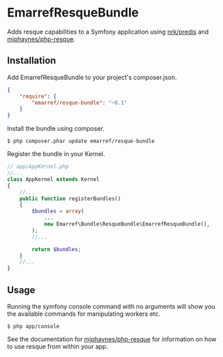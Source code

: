 # EmarrefResqueBundle

Adds resque capabilities to a Symfony application using [nrk/predis](https://github.com/nrk/predis) and [mjphaynes/php-resque](https://github.com/mjphaynes/php-resque).

## Installation

Add EmarrefResqueBundle to your project's composer.json.

```json
{
    "require": {
        "emarref/resque-bundle": "~0.1"
    }
}
```

Install the bundle using composer.

`$ php composer.phar update emarref/resque-bundle`

Register the bundle in your Kernel.

```php
// app/AppKernel.php
//...
class AppKernel extends Kernel
{
    //...
    public function registerBundles()
    {
        $bundles = array(
            ...
            new Emarref\Bundle\ResqueBundle\EmarrefResqueBundle(),
        );
        //...

        return $bundles;
    }
    //...
}
```

## Usage

Running the symfony console command with no arguments will show you the available commands for manipulating workers etc.

`$ php app/console`

See the documentation for [mjphaynes/php-resque](https://github.com/mjphaynes/php-resque) for information on how to use resque from within your app.
